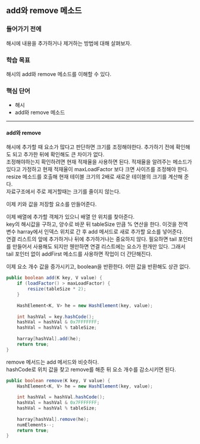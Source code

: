 ## add와 remove 메소드

### 들어가기 전에
해시에 내용을 추가하거나 제거하는 방법에 대해 살펴보자.

### 학습 목표
해시의 add와 remove 메소드를 이해할 수 있다.

### 핵심 단어
- 해시
- add와 remove 메소드

---
#### add와 remove
해시에 추가할 때 요소가 많다고 판단하면 크기를 조정해야한다. 추가하기 전에 확인해도 되고 추가한 뒤에 확인해도 큰 차이가 없다.  
조정해야하는지 확인하려면 현재 적재율을 사용하면 된다. 적재율을 알려주는 메소드가 있다고 가정하고 현재 적재율이 maxLoadFactor 보다 크면 사이즈를 조정해야 한다.  
resize 메소드를 호출해 현재 테이블 크기의 2배로 새로운 테이블의 크기를 계산해 준다.  
자료구조에서 주로 제거할때는 크기를 줄이지 않는다.  

이제 키와 값을 저장할 요소를 만들어준다.  

이제 배열에 추가할 객체가 있으니 배열 안 위치를 찾아준다.  
key의 해시값을 구하고, 양수로 바꾼 뒤 tableSize 만큼 % 연산을 한다. 이것을 전역 변수 harray에서 인덱스 위치로 간 후 add 메서드로 새로 추가할 요소를 넣어준다.  
연결 리스트의 앞에 추가하거나 뒤에 추가하거나는 중요하지 않다. 필요하면 tail 포인터를 만들어서 사용해도 되지만 웬만하면 연결 리스트에는 요소가 한개만 있다. 그래서 tail 포인터 없이 addFirst 메소드를 사용하면 작업이 더 간단해진다.  

이제 요소 개수 값을 증가시키고, boolean을 반환한다. 어떤 값을 반환해도 상관 없다.

```java
public boolean add(K key, V value) {
    if (loadFactor() > maxLoadFactor) {
        resize(tableSize * 2);
    }
    
    HashElement<K, V> he = new HashElement(key, value);
    
    int hashVal = key.hashCode();
    hashVal = hashVal & 0x7FFFFFFF;
    hashVal = hashVal % tableSize;
    
    harray[hashVal].add(he);
    return true;
}
```


remove 메서드는 add 메서드와 비슷하다.  
hashCode로 위치 값을 찾고 remove를 해준 뒤 요소 개수를 감소시키면 된다.

```java
public boolean remove(K key, V value) {
    HashElement<K, V> he = new HashElement(key, value);
    
    int hashVal = hashVal.hashCode();
    hashVal = hashVal & 0x7FFFFFFF;
    hashVal = hashVal % tableSize;
    
    harray[hashVal].remove(he);
    numElements--;
    return true;
}
```
